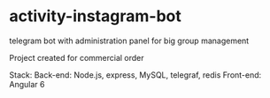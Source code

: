 # activity-instagram-bot
telegram bot with administration panel for big group management

Project created for commercial order

Stack: 
Back-end: Node.js, express, MySQL, telegraf, redis
Front-end: Angular 6
